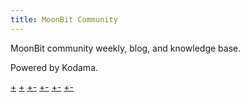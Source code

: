 ```yaml
---
title: MoonBit Community
---
```


MoonBit community weekly, blog, and knowledge base.

Powered by Kodama.

[+](overview/index.md#:embed)
[+](contribution/index.md#:embed)
[+-](team/team.md#:embed)
[+-](weekly/index.md#:embed)
[+-](blog/index.md#:embed)
[+-](knowledge/index.md#:embed)
